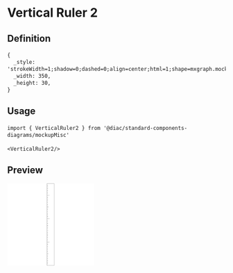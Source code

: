 # Vertical Ruler 2

## Definition

```
{
  _style: 'strokeWidth=1;shadow=0;dashed=0;align=center;html=1;shape=mxgraph.mockup.misc.ruler2;dx=100;rulerOrient=up;unitSize=10;fontColor=#999999;spacingLeft=96;align=left;verticalAlign=middle;spacingBottom=0;spacingTop=10;spacingRight=0;rotation=-90;spacing=0;strokeColor=#999999;',
  _width: 350,
  _height: 30,
}
```

## Usage

```
import { VerticalRuler2 } from '@diac/standard-components-diagrams/mockupMisc'

<VerticalRuler2/>
```

## Preview

<img src="./vertical-ruler-2.png" width="200"/>
